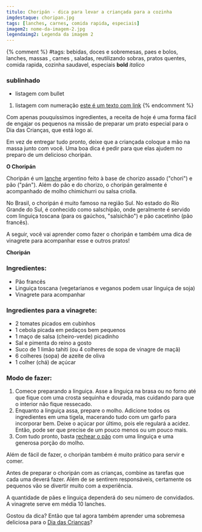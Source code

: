 ```yaml
---
titulo: Choripán - dica para levar a criançada para a cozinha
imgdestaque: choripan.jpg
tags: [lanches, carnes, comida rapida, especiais]
imagem2: nome-da-imagem-2.jpg
legendaimg2: Legenda da imagem 2
---
```

{% comment %}
#tags: bebidas, doces e sobremesas, paes e bolos, lanches, massas , carnes , saladas, reutilizando sobras, pratos quentes, comida rapida, cozinha saudavel, especiais
**bold**
*italico*
### sublinhado
* listagem com bullet
1. listagem com numeração
[este é um texto com link](https://www.enderecodolink.com)
{% endcomment %}

Com apenas pouquíssimos ingredientes, a receita de hoje é uma forma fácil de engajar os pequenos na missão de preparar um prato especial para o Dia das Crianças, que está logo aí. 

Em vez de entregar tudo pronto, deixe que a criançada coloque a mão na massa junto com você. Uma boa dica é pedir para que elas ajudem no preparo de um delicioso choripán.   

**O Choripán**

Choripán é um [lanche](http://paneladepau.com.br/tags/lanches/) argentino feito à base de chorizo assado ("chori") e pão ("pán"). Além do pão e do chorizo, o choripán geralmente é acompanhado de molho chimichurri ou salsa criolla.

No Brasil, o choripán é muito famoso na região Sul. No estado do Rio Grande do Sul, é conhecido como salschipão, onde geralmente é servido com linguiça toscana (para os gaúchos, "salsichão") e pão cacetinho (pão francês).

A seguir, você vai aprender como fazer o choripán e também uma dica de vinagrete para acompanhar esse e outros pratos!

**Choripán**

### Ingredientes:

* Pão francês 
* Linguiça toscana (vegetarianos e veganos podem usar linguiça de soja)
* Vinagrete para acompanhar

### Ingredientes para a vinagrete: 

* 2 tomates picados em cubinhos
* 1 cebola picada em pedaços bem pequenos
* 1 maço de salsa (cheiro-verde) picadinho
* Sal e pimenta do reino a gosto
* Suco de 1 limão tahiti (ou 4 colheres de sopa de vinagre de maçã)
* 6 colheres (sopa) de azeite de oliva
* 1 colher (chá) de açúcar 

### Modo de fazer:

1. Comece preparando a linguiça. Asse a linguiça na brasa ou no forno até que fique com uma crosta sequinha e dourada, mas cuidando para que o interior não fique ressecado. 
2. Enquanto a linguiça assa, prepare o molho. Adicione todos os ingredientes em uma tigela, macerando tudo com um garfo para incorporar bem. Deixe o açúcar por último, pois ele regulará a acidez. Então, pode ser que precise de um pouco menos ou um pouco mais. 
3. Com tudo pronto, basta  [rechear o pão](http://paneladepau.com.br/paozinho-recheado/) com uma linguiça e uma generosa porção do molho. 

Além de fácil de fazer, o choripán também é muito prático para servir e comer. 

Antes de preparar o choripán com as crianças, combine as tarefas que cada uma deverá fazer. Além de se sentirem responsáveis, certamente os pequenos vão se divertir muito com a experiência. 

A quantidade de pães e linguiça dependerá do seu número de convidados. A vinagrete serve em média 10 lanches. 

Gostou da dica? Então que tal agora também aprender uma sobremesa deliciosa para o [Dia das Crianças](http://paneladepau.com.br/pao-de-mel-caseiro-para-o-dia-das-criancas/)?
